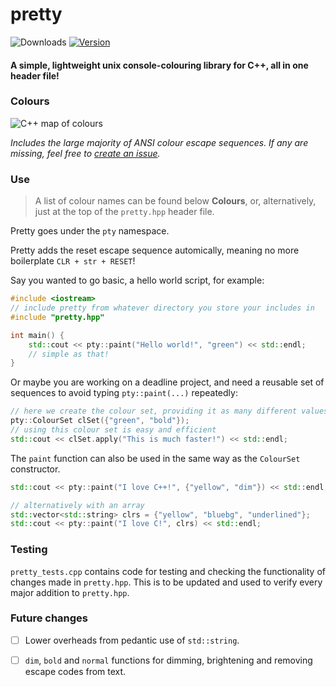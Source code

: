 # pretty

![Downloads](https://img.shields.io/github/downloads/jibstack64/pretty/total)
[![Version](https://img.shields.io/badge/version-v0.1-success)](https://github.com/jibstack64/pretty/releases)

#### A simple, lightweight unix console-colouring library for C++, all in one header file!

### Colours
![C++ map of colours](https://user-images.githubusercontent.com/107510599/198850914-5631c86c-7748-4c89-a16b-4acc00f12730.png)

*Includes the large majority of ANSI colour escape sequences. If any are missing, feel free to [create an issue](https://github.com/jibstack64/pretty/issues).*

### Use
> A list of colour names can be found below **Colours**, or, alternatively, just at the top of the `pretty.hpp` header file.

Pretty goes under the `pty` namespace.

Pretty adds the reset escape sequence automically, meaning no more boilerplate `CLR + str + RESET`!

Say you wanted to go basic, a hello world script, for example:
```cpp
#include <iostream>
// include pretty from whatever directory you store your includes in
#include "pretty.hpp"

int main() {
    std::cout << pty::paint("Hello world!", "green") << std::endl;
    // simple as that!
}
```
Or maybe you are working on a deadline project, and need a reusable set of sequences to avoid typing `pty::paint(...)` repeatedly:
```cpp
// here we create the colour set, providing it as many different values as we need
pty::ColourSet clSet({"green", "bold"});
// using this colour set is easy and efficient
std::cout << clSet.apply("This is much faster!") << std::endl;
```
The `paint` function can also be used in the same way as the `ColourSet` constructor.
```cpp
std::cout << pty::paint("I love C++!", {"yellow", "dim"}) << std::endl;

// alternatively with an array
std::vector<std::string> clrs = {"yellow", "bluebg", "underlined"};
std::cout << pty::paint("I love C!", clrs) << std::endl;
```

### Testing
`pretty_tests.cpp` contains code for testing and checking the functionality of changes made in `pretty.hpp`. This is to be updated and used to verify every major addition to `pretty.hpp`.

### Future changes
- [ ] Lower overheads from pedantic use of `std::string`.
- [ ] `dim`, `bold` and `normal` functions for dimming, brightening and removing escape codes from text.
  
